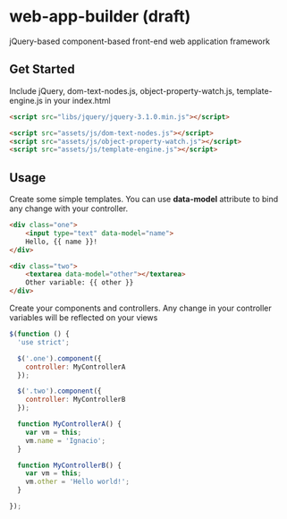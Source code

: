 # web-app-builder (draft)

jQuery-based component-based front-end web application framework

## Get Started

Include jQuery, dom-text-nodes.js, object-property-watch.js, template-engine.js in your index.html

```html
<script src="libs/jquery/jquery-3.1.0.min.js"></script>

<script src="assets/js/dom-text-nodes.js"></script>
<script src="assets/js/object-property-watch.js"></script>
<script src="assets/js/template-engine.js"></script>
```

## Usage

Create some simple templates. You can use **data-model** attribute to bind any change with your controller.

```html
<div class="one">
    <input type="text" data-model="name"> 
    Hello, {{ name }}!
</div>

<div class="two">
    <textarea data-model="other"></textarea>
    Other variable: {{ other }}
</div>
```

Create your components and controllers. Any change in your controller variables will be reflected on your views

```javascript
$(function () {
  'use strict';

  $('.one').component({
    controller: MyControllerA
  });

  $('.two').component({
    controller: MyControllerB
  });

  function MyControllerA() {
    var vm = this;
    vm.name = 'Ignacio';
  }

  function MyControllerB() {
    var vm = this;
    vm.other = 'Hello world!';
  }

});
```